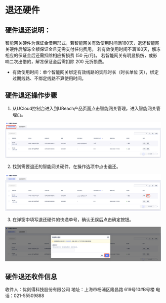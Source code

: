 # 退还硬件
## 硬件退还说明：
智能网关硬件为保证金借用形式，若智能网关有效使用时间满180天，退还智能网关硬件后解冻全额保证金且无需支付任何费用。
若有效使用时间不满180天，解冻相应的保证金后还需扣除相应折损费 (50 元/月)。
若智能网关有明显损伤，或影响二次出借的，解冻保证金后需扣除 200 元折损费。
* 有效使用时间：单个智能网关绑定有效线路的实际时长（时长单位 天），绑定过期线路、不绑定线路不算使用时间。

## 硬件退还操作步骤
1. 从UCloud控制台进入到UReach产品页面点击智能网关管理，进入智能网关管理页。

![ReturnHardware1](/images/ReturnHardware1.png)

2. 找到需要退还的智能网关硬件，在操作选项中点击退还。

![ReturnHardware2](/images/ReturnHardware2.png)

3. 在弹窗中填写退还硬件的快递单号，确认无误后点击确定按钮。

![ReturnHardware3](/images/ReturnHardware3.png)

## 硬件退还收件信息
收件人：优刻得科技股份有限公司
地址：上海市杨浦区隆昌路 619号10#B号楼
电话：021-55509888
